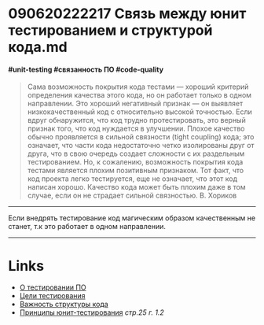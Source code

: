 # 090620222217 Связь между юнит тестированием и структурой кода.md #
#### #unit-testing #связанность ПО #code-quality ####
>Сама возможность покрытия кода тестами — хороший критерий определения качества
этого кода, но он работает только в одном направлении. Это хороший негативный признак — он выявляет низкокачественный код с относительно высокой точностью. Если
вдруг обнаружится, что код трудно протестировать, это верный признак того, что код
нуждается в улучшении. Плохое качество обычно проявляется в сильной связности (tight
coupling) кода; это означает, что части кода недостаточно четко изолированы друг от
друга, что в свою очередь создает сложности с их раздельным тестированием.
Но, к сожалению, возможность покрытия кода тестами является плохим позитивным
признаком. Тот факт, что код проекта легко тестируется, еще не означает, что этот код написан хорошо. Качество кода может быть плохим даже в том случае, если он не страдает
сильной связностью. 
>В. Хориков
***
Если внедрять тестирование код магическим образом качественным не станет, т.к это работает в одном направлении.
***
# **Links** #
- [О тестировании ПО](090620222154%20Отдача%20от%20написания%20тестов.md)
- [Цели тестирования](090620222210%20цель%20юнит%20тестирования.md)
- [Важность структуры кода](140920221503%20Изоляция%20юнит%20тестов.md)
- [Принципы юнит-тестирования](Принципы%20юнит-тестирования.md) *стр.25 г. 1.2*
